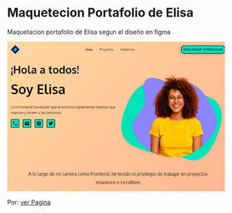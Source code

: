 # Maquetecion Portafolio de Elisa

Maquetacion portafolio de Elisa segun el diseño en figma

![Portafolio de Elisa](https://raw.githubusercontent.com/oscarrapray/portafolio-elisa/master/images/portafolio-elisa.jpg)

Por: [ver Pagina](https://portafolio-de-elisa.netlify.app/)
